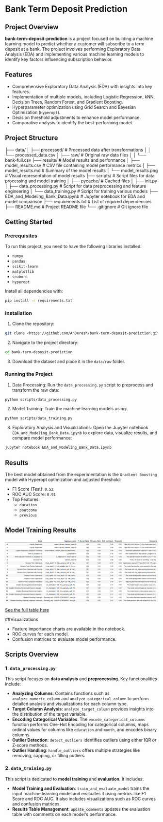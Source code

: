 # Bank Term Deposit Prediction

## Project Overview
**bank-term-deposit-prediction** is a project focused on building a machine learning model to predict whether a customer will subscribe to a term deposit at a bank. The project involves performing Exploratory Data Analysis (EDA) and implementing various machine learning models to identify key factors influencing subscription behavior.

## Features
- Comprehensive Exploratory Data Analysis (EDA) with insights into key features.
- Implementation of multiple models, including Logistic Regression, kNN, Decision Trees, Random Forest, and Gradient Boosting.
- Hyperparameter optimization using Grid Search and Bayesian Optimization (`Hyperopt`).
- Decision threshold adjustments to enhance model performance.
- Comparative analysis to identify the best-performing model.

## Project Structure

├── data/ │ 
├── processed/ # Processed data after transformations 
│ │ └── processed_data.csv 
│ ├── raw/ # Original raw data files 
│ │ └── bank-full.csv 
├── results/ # Model results and performance 
│ ├── model_results.csv # CSV file containing model performance metrics 
│ ├── model_results.md # Summary of the model results 
│ └── model_results.png # Visual representation of model results 
├── scripts/ # Script files for data processing and model training 
│ ├── pycache/ # Cached files 
│ ├── init.py 
│ ├── data_processing.py # Script for data preprocessing and feature engineering 
│ └── data_training.py # Script for training various models ├── EDA_and_Modeling_Bank_Data.ipynb # Jupyter notebook for EDA and model comparison 
├── requirements.txt # List of required dependencies 
├── README.md # Project README file 
└── .gitignore # Git ignore file

## Getting Started

### Prerequisites
To run this project, you need to have the following libraries installed:
- `numpy`
- `pandas`
- `scikit-learn`
- `matplotlib`
- `seaborn`
- `hyperopt`

Install all dependencies with:
```bash
pip install -r requirements.txt
```

### Installation
1. Clone the repository:
```bash
git clone <https://github.com/AnDeresh/bank-term-deposit-prediction.git>
```

2. Navigate to the project directory:
```bash
cd bank-term-deposit-prediction
```

3. Download the dataset and place it in the `data/raw` folder.

### Running the Project

1. Data Processing:
Run the `data_processing.py` script to preprocess and transform the raw data:
```bash
python scripts/data_processing.py
```

2. Model Training:
Train the machine learning models using:
```bash
python scripts/data_training.py
```

3. Exploratory Analysis and Visualizations:
Open the Jupyter notebook `EDA_and_Modeling_Bank_Data.ipynb` to explore data, visualize results, and compare model performance:
```bash
jupyter notebook EDA_and_Modeling_Bank_Data.ipynb
```

## Results

The best model obtained from the experimentation is the `Gradient Boosting` model with Hyperopt optimization and adjusted threshold:

- F1 Score (Test): `0.52`
- ROC AUC Score: `0.91`
- Top Features:
  - `duration`
  - `poutcome`
  - `previous`

## Model Training Results

![Model Training Results](results/model_results.png)

[See the full table here](results/model_results.md)

##Visualizations
- Feature importance charts are available in the notebook.
- ROC curves for each model.
- Confusion matrices to evaluate model performance.

## Scripts Overview

### 1. `data_processing.py`
This script focuses on **data analysis** and **preprocessing**. Key functionalities include:
- **Analyzing Columns**: Contains functions such as `analyze_numeric_column` and `analyze_categorical_column` to perform detailed analysis and visualizations for each column type.
- **Target Column Analysis**: `analyze_target_column` provides insights into the distribution of the target variable.
- **Encoding Categorical Variables**: The `encode_categorical_columns` function performs One-Hot Encoding for categorical columns, maps ordinal values for columns like `education` and `month`, and encodes binary columns.
- **Outlier Detection**: `detect_outliers` identifies outliers using either IQR or Z-score methods.
- **Outlier Handling**: `handle_outliers` offers multiple strategies like removing, capping, or filling outliers.

### 2. `data_training.py`
This script is dedicated to **model training** and **evaluation**. It includes:
- **Model Training and Evaluation**: `train_and_evaluate_model` trains the input machine learning model and evaluates it using metrics like F1 Score and ROC AUC. It also includes visualizations such as ROC curves and confusion matrices.
- **Results Table Management**: `update_comments` updates the evaluation table with comments on each model's performance.